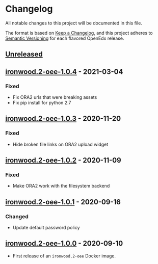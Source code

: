 # Changelog

All notable changes to this project will be documented in this file.

The format is based on [Keep a Changelog](https://keepachangelog.com/en/1.0.0/),
and this project adheres to [Semantic
Versioning](https://semver.org/spec/v2.0.0.html) for each flavored OpenEdx
release.

## [Unreleased]

## [ironwood.2-oee-1.0.4] - 2021-03-04

### Fixed

- Fix ORA2 urls that were breaking assets
- Fix pip install for python 2.7

## [ironwood.2-oee-1.0.3] - 2020-11-20

### Fixed

- Hide broken file links on ORA2 upload widget

## [ironwood.2-oee-1.0.2] - 2020-11-09

### Fixed

- Make ORA2 work with the filesystem backend

## [ironwood.2-oee-1.0.1] - 2020-09-16

### Changed

- Update default password policy

## [ironwood.2-oee-1.0.0] - 2020-09-10

- First release of an `ironwood.2-oee` Docker image.

[unreleased]: https://github.com/openfun/openedx-docker/compare/ironwood.2-oee-1.0.4...HEAD
[ironwood.2-oee-1.0.4]: https://github.com/openfun/openedx-docker/compare/ironwood.2-oee-1.0.3...ironwood.2-oee-1.0.4
[ironwood.2-oee-1.0.3]: https://github.com/openfun/openedx-docker/compare/ironwood.2-oee-1.0.2...ironwood.2-oee-1.0.3
[ironwood.2-oee-1.0.2]: https://github.com/openfun/openedx-docker/compare/ironwood.2-oee-1.0.1...ironwood.2-oee-1.0.2
[ironwood.2-oee-1.0.1]: https://github.com/openfun/openedx-docker/compare/ironwood.2-oee-1.0.0...ironwood.2-oee-1.0.1
[ironwood.2-oee-1.0.0]: https://github.com/openfun/openedx-docker/releases/tag/ironwood.2-oee-1.0.0
